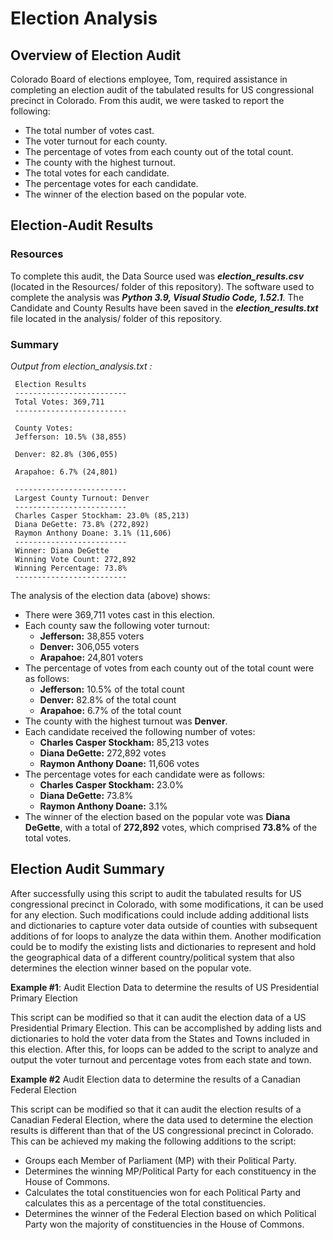 # Election Analysis

## Overview of Election Audit 

Colorado Board of elections employee, Tom, required assistance in completing an election audit of the tabulated results for US congressional precinct in Colorado. From this audit, we were tasked to report the following:

 - The total number of votes cast.
 - The voter turnout for each county.
 - The percentage of votes from each county out of the total count.
 - The county with the highest turnout.
 - The total votes for each candidate.
 - The percentage votes for each candidate.
 - The winner of the election based on the popular vote.
 
 ## Election-Audit Results
 
 ### Resources
 
 To complete this audit, the Data Source used was _**election_results.csv**_ (located in the Resources/ folder of this repository). The software used to complete the analysis was _**Python 3.9, Visual Studio Code, 1.52.1**_. The Candidate and County Results have been saved in the _**election_results.txt**_ file located in the analysis/ folder of this repository.
 
 ### Summary
  
   _Output from election_analysis.txt :_
     
     Election Results
     -------------------------
     Total Votes: 369,711
     -------------------------

     County Votes:
     Jefferson: 10.5% (38,855)

     Denver: 82.8% (306,055)

     Arapahoe: 6.7% (24,801)

     -------------------------
     Largest County Turnout: Denver
     -------------------------
     Charles Casper Stockham: 23.0% (85,213)
     Diana DeGette: 73.8% (272,892)
     Raymon Anthony Doane: 3.1% (11,606)
     -------------------------
     Winner: Diana DeGette
     Winning Vote Count: 272,892
     Winning Percentage: 73.8%
     -------------------------
  
The analysis of the election data (above) shows:
  - There were 369,711 votes cast in this election. 
  - Each county saw the following voter turnout:
     - **Jefferson:** 38,855 voters
     - **Denver:** 306,055 voters
     - **Arapahoe:** 24,801 voters
  - The percentage of votes from each county out of the total count were as follows:
    - **Jefferson:** 10.5% of the total count
    - **Denver:** 82.8% of the total count
    - **Arapahoe:** 6.7% of the total count
  - The county with the highest turnout was **Denver**.
  - Each candidate received the following number of votes:
    - **Charles Casper Stockham:** 85,213 votes
    - **Diana DeGette:** 272,892 votes
    - **Raymon Anthony Doane:** 11,606 votes
  - The percentage votes for each candidate were as follows:
    - **Charles Casper Stockham:** 23.0%
    - **Diana DeGette:** 73.8%
    - **Raymon Anthony Doane:** 3.1%
  - The winner of the election based on the popular vote was **Diana DeGette**, with a total of **272,892** votes, which comprised **73.8%** of the total votes.

## Election Audit Summary

After successfully using this script to audit the tabulated results for US congressional precinct in Colorado, with some modifications, it can be used for any election. Such modifications could include adding additional lists and dictionaries to capture voter data outside of counties with subsequent additions of for loops to analyze the data within them. Another modification could be to modify the existing lists and dictionaries to represent and hold the geographical data of a different country/political system that also determines the election winner based on the popular vote.

  **Example #1**: Audit Election Data to determine the results of US Presidential Primary Election 
  
  This script can be modified so that it can audit the election data of a US Presidential Primary Election. This can be accomplished by adding lists and dictionaries to hold the voter data from the States and Towns included in this election. After this, for loops can be added to the script to analyze and output the voter turnout and percentage votes from each state and town. 
  
  **Example #2**  Audit Election data to determine the results of a Canadian Federal Election
  
  This script can be modified so that it can audit the election results of a Canadian Federal Election, where the data used to determine the election results is different than that of the US congressional precinct in Colorado. This can be achieved my making the following additions to the script:
   - Groups each Member of Parliament (MP) with their Political Party.
   - Determines the winning MP/Political Party for each constituency in the House of Commons.
   - Calculates the total constituencies won for each Political Party and calculates this as a percentage of the total constituencies. 
   - Determines the winner of the Federal Election based on which Political Party won the majority of constituencies in the House of Commons. 

 
